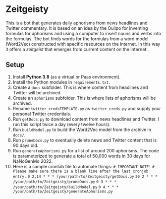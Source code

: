 # Zeitgeisty

This is a bot that generates daily aphorisms from news headlines and Twitter commentary. It is based on an idea by the Oulipo for inventing formulas for aphorisms and using a computer to insert nouns and verbs into the formulas. The bot finds words for the formulas from a word model (Word2Vec) constructed with specific resources on the Internet. In this way it offers a *zeitgeist* that emerges from current content on the Internet.

## Setup

1. Install **Python 3.8** (as a virtual or Paas environment).
2. Install the Python modules in `requirements.txt`.
3. Create a `docs` subfolder. This is where content from headlines and Twitter will be archived.
4. Create an `aphorisms` subfolder. This is where lists of aphorisms  will be archived.
5. Rename `twitter_credsTEMPLATE.py` as `twitter_creds.py` and supply your personal Twitter credentials.
6. Run `getDocs.py` to download content from news headlines and Twitter. I run this script twice a day (every twelve hours).
7. Run `buildModel.py` to build the Word2Vec model from the archive in `docs/`.
8. Run `pruneDocs.py` to eventually delete news and Twitter content that is 90 days old.
9. Run `generateAphorisms.py` for a list of around 200 aphorisms. The code is parameterized to generate a total of 50,000 words in 30 days for NaNoGenMo 2022.
10. Here is a sample crontab file to automate things:
`# IMPORTANT NOTE!`
`# Please make sure there is a blank line after the last cronjob entry.`
`0 2,14 * * * /your/path/to/Zeitgeisty/getDocs.py`
`30 2 * * * /your/path/to/Zeitgeisty/pruneDocs.py`
`0 3 * * * /your/path/to/Zeitgeisty/buildModel.py`
`0 4 * * * /your/path/to/Zeitgeisty/generateAphorisms.py`
